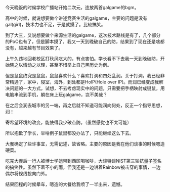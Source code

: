 今天晚饭的时候学校广播站开始二次元，连放两首galgame的bgm。

高中的时候，就说想要做个讲述竞赛生活的galgame，主要的问题是没有gal(girl)，技术力也不足，于是就摸了。比较搞笑。

到了大三，又说想要做个来源生活的galgame，这次技术路线是有了，几个部分的PoC也有了，但是脚本摸了，我又一天到晚破自己的防，结果到了现在还是啥都没有，越来越有节目效果了。

上午久违地回老校区打秋风吃大的，有点害怕。学长看不下去我一天到晚破防，开始晓之以情动之以理，甚至不惜举上自己黑历史为例。

但是鼠鼠终究是鼠鼠，鼠鼠喜欢什么？喜欢打洞和四处乱润。关于打洞，我已经非常精通了，家中，寝室，海外，到处都是HoIP(Hole over IP)。而润已经变成我解决问题的一大方式。试想，不去考虑现实中的问题，只需要把手柄映射成键鼠，用电脑串流到手机，躺在床上玩galgame，岂不美哉？

在之后会润去城市的另一端，再之后就不知道可能润向何处，反正一个指导思想，润！

寄希望环境的改变，能使得我少破点防。（虽然感觉也不太可能）

所以抱歉了学长，举啥例子鼠鼠都没办法了，只能继续这么下去。

大餐确定了些许事宜，无需记述，故省略。主要的原因是我在他们谈事的时候嗯造硬菜。

吃完大餐后一行人被博士学姐带到西区喝咖啡，大谈特谈NIST第三轮抗量子签名的搞笑性。虽然下着不小的雨，但我还是一边讲着Rainbow被击穿的事情，一边偶尔将视线投向门外。

结果回程的时候晕车，嗯造的大餐给我喷了一半出来，遗憾。
